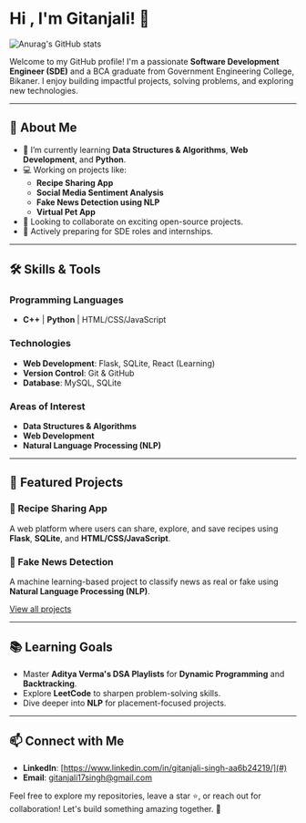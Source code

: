 # Hi , I'm Gitanjali! 👋

![Anurag's GitHub stats](https://github-readme-stats.vercel.app/api?username=Gitanjali2809_icons=true&theme=radical)

Welcome to my GitHub profile! I'm a passionate **Software Development Engineer (SDE)** and a BCA graduate from Government Engineering College, Bikaner. I enjoy building impactful projects, solving problems, and exploring new technologies.

---

## 🚀 About Me
- 🌱 I’m currently learning **Data Structures & Algorithms**, **Web Development**, and **Python**.
- 💻 Working on projects like:
  - **Recipe Sharing App**
  - **Social Media Sentiment Analysis**
  - **Fake News Detection using NLP**
  - **Virtual Pet App**
- 🤝 Looking to collaborate on exciting open-source projects.
- 📝 Actively preparing for SDE roles and internships.

---

## 🛠️ Skills & Tools

### Programming Languages
- **C++** | **Python** | HTML/CSS/JavaScript

### Technologies
- **Web Development**: Flask, SQLite, React (Learning)
- **Version Control**: Git & GitHub
- **Database**: MySQL, SQLite

### Areas of Interest
- **Data Structures & Algorithms**
- **Web Development**
- **Natural Language Processing (NLP)**

---

## 🌟 Featured Projects

### 🍴 Recipe Sharing App
A web platform where users can share, explore, and save recipes using **Flask**, **SQLite**, and **HTML/CSS/JavaScript**.

### 📰 Fake News Detection
A machine learning-based project to classify news as real or fake using **Natural Language Processing (NLP)**.

[View all projects](#)

---

## 📚 Learning Goals
- Master **Aditya Verma's DSA Playlists** for **Dynamic Programming** and **Backtracking**.
- Explore **LeetCode** to sharpen problem-solving skills.
- Dive deeper into **NLP** for placement-focused projects.

---

## 📫 Connect with Me
- **LinkedIn**: [https://www.linkedin.com/in/gitanjali-singh-aa6b24219/](#)
- **Email**: gitanjali17singh@gmail.com

Feel free to explore my repositories, leave a star ⭐, or reach out for collaboration! Let's build something amazing together. 🚀
